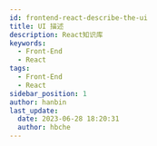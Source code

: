 ```yaml
---
id: frontend-react-describe-the-ui
title: UI 描述
description: React知识库
keywords:
  - Front-End
  - React
tags:
  - Front-End
  - React
sidebar_position: 1
author: hanbin
last_update:
  date: 2023-06-28 18:20:31
  author: hbche
---
```


